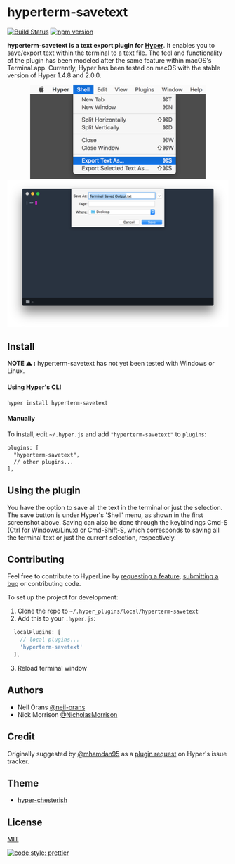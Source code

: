 # hyperterm-savetext

[![Build Status](https://travis-ci.org/neil-orans/hyperterm-savetext.svg?branch=master)](https://travis-ci.org/neil-orans/hyperterm-savetext) [![npm version](https://badge.fury.io/js/hyperterm-savetext.svg)](https://badge.fury.io/js/hyperterm-savetext)

**hyperterm-savetext is a text export plugin for [Hyper](https://hyper.is/)**. It enables you to save/export text within the terminal to a text file. The feel and functionality of the plugin has been modeled after the same feature within macOS's Terminal.app. Currently, Hyper has been tested on macOS with the stable version of Hyper 1.4.8 and 2.0.0.

<p align="center">
<img src="./screenshots/screenshot1.jpg" width="400px" />
<img src="./screenshots/screenshot2.png" width="700px" />
</p>

## Install

**NOTE ⚠ :** hyperterm-savetext has not yet been tested with Windows or Linux.

#### Using Hyper's CLI

```
hyper install hyperterm-savetext
```

#### Manually

To install, edit `~/.hyper.js` and add `"hyperterm-savetext"` to `plugins`:

```
plugins: [
  "hyperterm-savetext",
  // other plugins...
],
```

## Using the plugin

You have the option to save all the text in the terminal or just the selection. The save button is under Hyper's 'Shell' menu, as shown in the first screenshot above. Saving can also be done through the keybindings Cmd-S (Ctrl for Windows/Linux) or Cmd-Shift-S, which corresponds to saving all the terminal text or just the current selection, respectively.

## Contributing

Feel free to contribute to HyperLine by [requesting a feature](https://github.com/neil-orans/hyperterm-savetext/issues/new), [submitting a bug](https://github.com/neil-orans/hyperterm-savetext/issues/new) or contributing code.

To set up the project for development:

1.  Clone the repo to `~/.hyper_plugins/local/hyperterm-savetext`
2.  Add this to your `.hyper.js`:

```js
  localPlugins: [
    // local plugins...
    'hyperterm-savetext'
  ],
```

3.  Reload terminal window

## Authors

* Neil Orans [@neil-orans](https://github.com/neil-orans)
* Nick Morrison [@NicholasMorrison](https://github.com/nicholasmorrison)

## Credit

Originally suggested by [@mhamdan95](https://github.com/mhamdan95) as a [plugin request](https://github.com/zeit/hyper/issues/2693) on Hyper's issue tracker.

## Theme

* [hyper-chesterish](https://github.com/henrikdahl/hyper-chesterish)

## License

[MIT](LICENSE.md)

[![code style: prettier](https://img.shields.io/badge/code_style-prettier-ff69b4.svg)](https://github.com/prettier/prettier)
